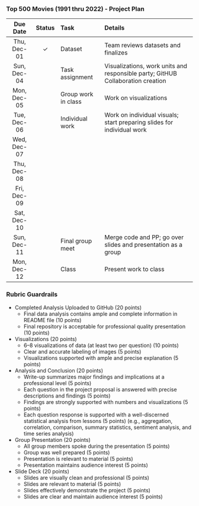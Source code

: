 ### Top 500 Movies (1991 thru 2022) - Project Plan

 | Due Date |  Status | Task |  Details |
 |:------: | :-----: | :-- | :-- |
 | Thu, Dec-01 | &check; | Dataset | Team reviews datasets and finalizes     
 | Sun, Dec-04 |  | Task assignment | Visualizations, work units and responsible party; GitHUB Collaboration creation  
 | Mon, Dec-05 |  | Group work in class | Work on visualizations              
 | Tue, Dec-06 |  | Individual work | Work on individual visuals; start preparing slides for individual work
 | Wed, Dec-07 |  | |
 | Thu, Dec-08 |  | |
 | Fri, Dec-09 |  | |
 | Sat, Dec-10 |  | |
 | Sun, Dec-11 |  | Final group meet | Merge code and PP; go over slides and presentation as a group
 | Mon, Dec-12 |  | Class | Present work to class
 
 
 ### Rubric Guardrails
* Completed Analysis Uploaded to GitHub (20 points)
  - Final data analysis contains ample and complete information in README file (10 points)
  - Final repository is acceptable for professional quality presentation (10 points)
* Visualizations (20 points)
  - 6–8 visualizations of data (at least two per question) (10 points)
  - Clear and accurate labeling of images (5 points)
  - Visualizations supported with ample and precise explanation (5 points)
* Analysis and Conclusion (20 points)
  - Write-up summarizes major findings and implications at a professional level (5 points)
  - Each question in the project proposal is answered with precise descriptions and findings (5 points)
  - Findings are strongly supported with numbers and visualizations (5 points)
  - Each question response is supported with a well-discerned statistical analysis from lessons (5 points)
    (e.g., aggregation, correlation, comparison, summary statistics, sentiment analysis, and time series analysis)
* Group Presentation (20 points)
  - All group members spoke during the presentation (5 points)
  - Group was well prepared (5 points)
  - Presentation is relevant to material (5 points)
  - Presentation maintains audience interest (5 points)
* Slide Deck (20 points)
  - Slides are visually clean and professional (5 points)
  - Slides are relevant to material (5 points)
  - Slides effectively demonstrate the project (5 points)
  - Slides are clear and maintain audience interest (5 points)
